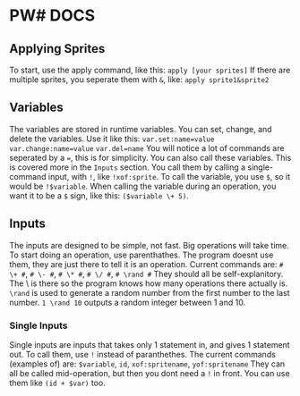 # PW# DOCS

## Applying Sprites
To start, use the apply command, like this:
```apply [your sprites]```
If there are multiple sprites, you seperate them with `&`, like:
```apply sprite1&sprite2```
## Variables
The variables are stored in runtime variables.
You can set, change, and delete the variables.
Use it like this:
```var.set:name=value```
```var.change:name=value```
```var.del=name```
You will notice a lot of commands are seperated by a `=`, this is for simplicity.
You can also call these variables. This is covered more in the ``Inputs`` section.
You call them by calling a single-command input, with `!`, like ```!xof:sprite```.
To call the variable, you use `$`, so it would be `!$variable`.
When calling the variable during an operation, you want it to be a `$` sign,
like this: ```($variable \+ 5)```.
## Inputs
The inputs are designed to be simple, not fast. Big operations will take time.
To start doing an operation, use parenthathes. The program doesnt use them,
they are just there to tell it is an operation.
Current commands are:
```# \+ #```, ```# \- #```, ```# \* #```, ```# \/ #```, ```# \rand #```
They should all be self-explanitory.
The \ is there so the program knows how many operations there actually is.
```\rand``` is used to generate a random number from the first number to the last number.
```1 \rand 10``` outputs a random integer between 1 and 10.
### Single Inputs
Single inputs are inputs that takes only 1 statement in, and gives 1 statement out.
To call them, use `!` instead of paranthethes.
The current commands (examples of) are:
```$variable```, ```id```, ```xof:spritename```, ```yof:spritename```
They can all be called mid-operation, but then you dont need a `!` in front.
You can use them like ```(id + $var)``` too.
